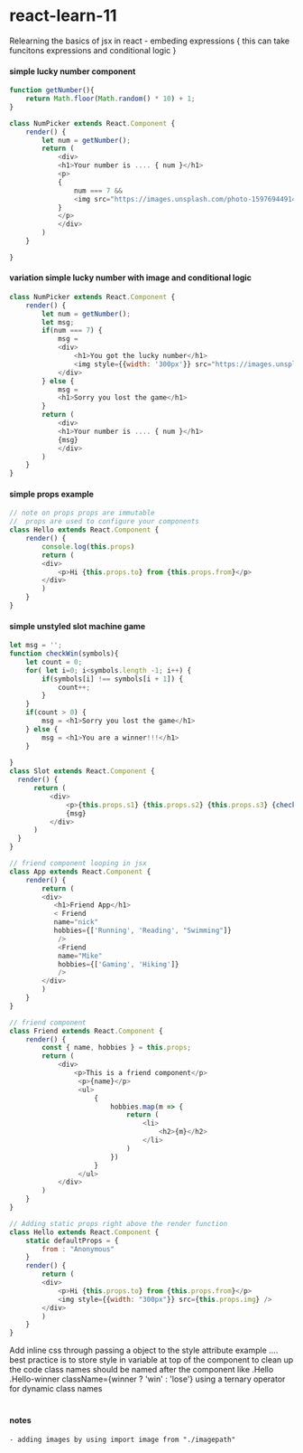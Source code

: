 # react-learn-11

Relearning the basics of jsx in react 
    - embeding expressions { this can take funcitons expressions and conditional logic }


#### simple lucky number component

```javascript 
function getNumber(){
    return Math.floor(Math.random() * 10) + 1;
}

class NumPicker extends React.Component {
    render() {
        let num = getNumber();
        return (
            <div>
            <h1>Your number is .... { num }</h1>
            <p>
            {
                num === 7 && 
                <img src="https://images.unsplash.com/photo-1597694491427-25b7e5c0946e?ixlib=rb-1.2.1&ixid=eyJhcHBfaWQiOjEyMDd9&auto=format&fit=crop&w=2250&q=80" />
            }
            </p>
            </div>
        )
    }

}
```

#### variation simple lucky number with image and conditional logic 

```javascript
class NumPicker extends React.Component {
    render() {
        let num = getNumber();
        let msg;
        if(num === 7) {
            msg = 
            <div>
                <h1>You got the lucky number</h1>
                <img style={{width: '300px'}} src="https://images.unsplash.com/photo-1597694491427-25b7e5c0946e?ixlib=rb-1.2.1&ixid=eyJhcHBfaWQiOjEyMDd9&auto=format&fit=crop&w=2250&q=80" alt=""/>
            </div>
        } else {
            msg = 
            <h1>Sorry you lost the game</h1>
        }
        return (
            <div>
            <h1>Your number is .... { num }</h1>
            {msg}
            </div>
        )
    }
}

```

#### simple props example 

```javascript 
// note on props props are immutable
//  props are used to configure your components
class Hello extends React.Component {
    render() {
        console.log(this.props)
        return (
        <div>
            <p>Hi {this.props.to} from {this.props.from}</p>
        </div>
        )
    }
} 
```


#### simple unstyled slot machine game
```javascript 
let msg = '';
function checkWin(symbols){
    let count = 0;
    for( let i=0; i<symbols.length -1; i++) {
        if(symbols[i] !== symbols[i + 1]) {
            count++;
        }
    }
    if(count > 0) {
        msg = <h1>Sorry you lost the game</h1>
    } else {
        msg = <h1>You are a winner!!!</h1>
    }
   
}
class Slot extends React.Component {
  render() {
      return (
          <div>
              <p>{this.props.s1} {this.props.s2} {this.props.s3} {checkWin([this.props.s1,this.props.s2, this.props.s3])}</p>
              {msg}
          </div>
      )
  }
} 

// friend component looping in jsx 
class App extends React.Component {
    render() {
        return (
        <div>
           <h1>Friend App</h1>
           < Friend
           name="nick"
           hobbies={['Running', 'Reading', "Swimming"]}
            />
            <Friend
            name="Mike"
            hobbies={['Gaming', 'Hiking']}
            />
        </div>
        )
    }
} 

// friend component
class Friend extends React.Component {
    render() {
        const { name, hobbies } = this.props;
        return (
            <div>
                <p>This is a friend component</p>
                 <p>{name}</p>
                 <ul>
                     {
                         hobbies.map(m => {
                             return (
                                 <li>
                                     <h2>{m}</h2>
                                 </li>
                             )
                         })
                     }
                 </ul>
            </div>
        )
    }
}

// Adding static props right above the render function
class Hello extends React.Component {
    static defaultProps = {
        from : "Anonymous"
    }
    render() {
        return (
        <div>
            <p>Hi {this.props.to} from {this.props.from}</p>
            <img style={{width: "300px"}} src={this.props.img} />
        </div>
        )
    }
} 
```

Add inline css through passing a object to the style attribute example ....
best practice is to store style in variable at top of the component to clean up the code
class names should be named after the component like 
.Hello 
.Hello-winner 
className={winner ? 'win' : 'lose'} using a ternary operator for dynamic class names
<h1 style={{color: 'red'}}></h1>


#### notes 

    - adding images by using import image from "./imagepath"